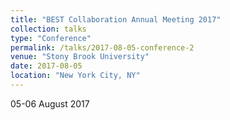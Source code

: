 ```yaml
---
title: "BEST Collaboration Annual Meeting 2017"
collection: talks
type: "Conference"
permalink: /talks/2017-08-05-conference-2
venue: "Stony Brook University"
date: 2017-08-05
location: "New York City, NY"
---
```


05-06 August 2017
